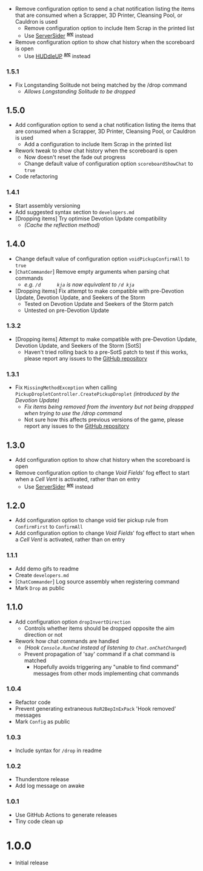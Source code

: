 - Remove configuration option to send a chat notification listing the items that are consumed when a Scrapper, 3D Printer, Cleansing Pool, or Cauldron is used
    - Remove configuration option to include Item Scrap in the printed list
    <!-- -->
    - Use [ServerSider](https://thunderstore.io/package/itsschwer/ServerSider/) <sup>[***src***](https://github.com/itsschwer/ror2-serversider)</sup> instead
- Remove configuration option to show chat history when the scoreboard is open
    - Use [HUDdleUP](https://thunderstore.io/package/itsschwer/HUDdleUP/) <sup>[***src***](https://github.com/itsschwer/ror2-huddle-up)</sup> instead

### 1.5.1
- Fix Longstanding Solitude not being matched by the /drop command
    - *Allows Longstanding Solitude to be dropped*

## 1.5.0
- Add configuration option to send a chat notification listing the items that are consumed when a Scrapper, 3D Printer, Cleansing Pool, or Cauldron is used
    - Add a configuration to include Item Scrap in the printed list
- Rework tweak to show chat history when the scoreboard is open
    - Now doesn't reset the fade out progress
    - Change default value of configuration option `scoreboardShowChat` to `true`
- Code refactoring

### 1.4.1
- Start assembly versioning
- Add suggested syntax section to `developers.md`
- \[Dropping items\] Try optimise Devotion Update compatibility
    - *(Cache the reflection method)*

## 1.4.0
- Change default value of configuration option `voidPickupConfirmAll` to `true`
- \[`ChatCommander`\] Remove empty arguments when parsing chat commands
    - *e.g. <span style="white-space:pre;">`/d      kja`</span> is now equivalent to `/d kja`*
- \[Dropping items\] Fix attempt to make compatible with pre-Devotion Update, Devotion Update, and Seekers of the Storm
    - Tested on Devotion Update and Seekers of the Storm patch
    - Untested on pre-Devotion Update

### 1.3.2
- \[Dropping items\] Attempt to make compatible with pre-Devotion Update, Devotion Update, and Seekers of the Storm \[SotS\]
    - Haven't tried rolling back to a pre-SotS patch to test if this works, please report any issues to the [GitHub repository](https://github.com/itsschwer/pressure-drop/issues)

### 1.3.1
- Fix `MissingMethodException` when calling `PickupDropletController.CreatePickupDroplet` *(introduced by the Devotion Update)*
    - *Fix items being removed from the inventory but not being droppped when trying to use the /drop command*
    - Not sure how this affects previous versions of the game, please report any issues to the [GitHub repository](https://github.com/itsschwer/pressure-drop/issues)

## 1.3.0
- Add configuration option to show chat history when the scoreboard is open
- Remove configuration option to change *Void Fields*' fog effect to start when a *Cell Vent* is activated, rather than on entry
    - Use [ServerSider](https://thunderstore.io/package/itsschwer/ServerSider/) <sup>[***src***](https://github.com/itsschwer/ror2-serversider)</sup> instead

## 1.2.0
- Add configuration option to change void tier pickup rule from `ConfirmFirst` to `ConfirmAll`
- Add configuration option to change *Void Fields*' fog effect to start when a *Cell Vent* is activated, rather than on entry

### 1.1.1
- Add demo gifs to readme
- Create `developers.md`
- \[`ChatCommander`\] Log source assembly when registering command
- Mark `Drop` as public

## 1.1.0
- Add configuration option `dropInvertDirection`
    - Controls whether items should be dropped opposite the aim direction or not
- Rework how chat commands are handled
    - *(Hook `Console.RunCmd` instead of listening to `Chat.onChatChanged`*)
    - Prevent propagation of 'say' command if a chat command is matched
        - Hopefully avoids triggering any "unable to find command" messages from other mods implementing chat commands

### 1.0.4
- Refactor code
- Prevent generating extraneous `RoR2BepInExPack` 'Hook removed' messages
- Mark `Config` as public

### 1.0.3
- Include syntax for `/drop` in readme

### 1.0.2
- Thunderstore release
- Add log message on awake

### 1.0.1
- Use GitHub Actions to generate releases
- Tiny code clean up

# 1.0.0
- Initial release
